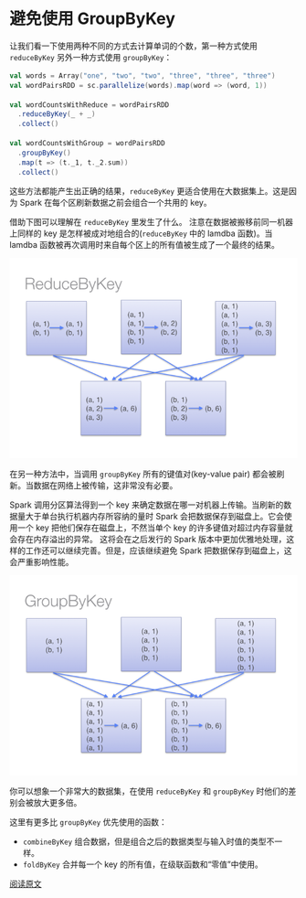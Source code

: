 # 避免使用 GroupByKey

让我们看一下使用两种不同的方式去计算单词的个数，第一种方式使用 `reduceByKey` 另外一种方式使用 `groupByKey`：

```scala
val words = Array("one", "two", "two", "three", "three", "three")
val wordPairsRDD = sc.parallelize(words).map(word => (word, 1))

val wordCountsWithReduce = wordPairsRDD
  .reduceByKey(_ + _)
  .collect()

val wordCountsWithGroup = wordPairsRDD
  .groupByKey()
  .map(t => (t._1, t._2.sum))
  .collect()
```

这些方法都能产生出正确的结果，`reduceByKey` 更适合使用在大数据集上。这是因为 Spark 在每个区刷新数据之前会组合一个共用的 key。

借助下图可以理解在 `reduceByKey` 里发生了什么。 注意在数据被搬移前同一机器上同样的 key 是怎样被成对地组合的(`reduceByKey` 中的 lamdba 函数)。当 lamdba 函数被再次调用时来自每个区上的所有值被生成了一个最终的结果。

![](images/reduce_by.png)

在另一种方法中，当调用 `groupByKey` 所有的键值对(key-value pair) 都会被刷新。当数据在网络上被传输，这非常没有必要。

Spark 调用分区算法得到一个 key 来确定数据在哪一对机器上传输。当刷新的数据量大于单台执行机器内存所容纳的量时 Spark 会把数据保存到磁盘上。它会使用一个 key 把他们保存在磁盘上，不然当单个 key 的许多键值对超过内存容量就会存在内存溢出的异常。 这将会在之后发行的 Spark 版本中更加优雅地处理，这样的工作还可以继续完善。但是，应该继续避免 Spark 把数据保存到磁盘上，这会严重影响性能。

![](images/group_by.png)

你可以想象一个非常大的数据集，在使用 `reduceByKey` 和 `groupByKey` 时他们的差别会被放大更多倍。

这里有更多比 `groupByKey` 优先使用的函数：

- `combineByKey` 组合数据，但是组合之后的数据类型与输入时值的类型不一样。
- `foldByKey` 合并每一个 key 的所有值，在级联函数和“零值”中使用。

[阅读原文](http://databricks.gitbooks.io/databricks-spark-knowledge-base/content/best_practices/prefer_reducebykey_over_groupbykey.html)